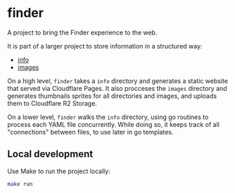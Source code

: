 # finder

A project to bring the Finder experience to the web.

It is part of a larger project to store information in a structured way:

* [info](https://github.com/alsosee/info)
* [images](https://github.com/alsosee/images)

On a high level, `finder` takes a `info` directory and generates a static website that served via Cloudflare Pages.
It also procceses the `images` directory and generates thumbnails sprites for all directories and images, and uploads them to Cloudflare R2 Storage.

On a lower level, `finder` walks the `info` directory, using go routines to process each YAML file concurrently.
While doing so, it keeps track of all "connections" between files, to use later in go templates.

## Local development

Use Make to run the project locally:

```bash
make run
```
